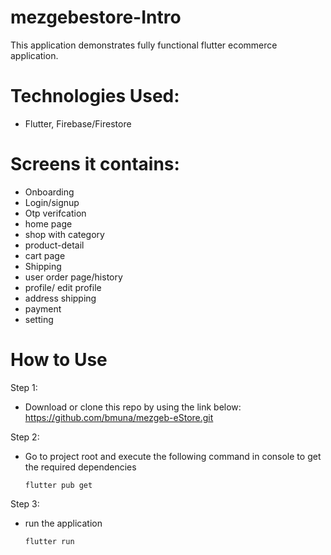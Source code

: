 # mezgebestore-Intro

This application demonstrates fully functional flutter ecommerce application.

# Technologies Used:

- Flutter, Firebase/Firestore

# Screens it contains:

- Onboarding
- Login/signup
- Otp verifcation
- home page
- shop with category
- product-detail
- cart page
- Shipping
- user order page/history
- profile/ edit profile
- address shipping
- payment
- setting

# How to Use

Step 1:

- Download or clone this repo by using the link below:
  https://github.com/bmuna/mezgeb-eStore.git

Step 2:

- Go to project root and execute the following command in console to get the required dependencies

  `flutter pub get`

Step 3:

- run the application

  `flutter run`
